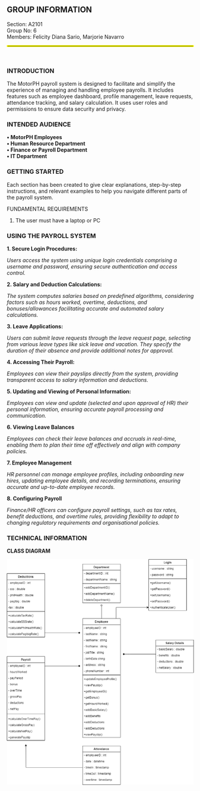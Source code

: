 ## GROUP INFORMATION  
Section: A2101                                                                                                                     
Group No:  6                                                                                                                      
Members: Felicity Diana Sario, Marjorie Navarro                                    

<hr style="border:2px solid yellow">

$~$

### INTRODUCTION

The MotorPH payroll system  is designed to facilitate and simplify the experience of managing and handling employee payrolls. 
It includes features such as employee dashboard, profile management, leave requests, attendance  tracking, and salary calculation.
It uses user roles and permissions to ensure data security and privacy.



### INTENDED AUDIENCE                                                                                        
**• MotorPH Employees                                                                                                                                                                                                                                                               
• Human Resource Department                                                                                                                                                                                                                                                            
• Finance or Payroll Department                                                                                                                                                                                                                                                     
• IT Department**



### GETTING STARTED
 
Each section has been created to give clear explanations, step-by-step instructions, and relevant examples to help you navigate different parts of the payroll system. 

  FUNDAMENTAL REQUIREMENTS
   
   1. The user must have a laptop or PC



### USING THE PAYROLL SYSTEM

**1. Secure Login Procedures:**
   
   *Users access the system using unique login credentials comprising a username and password, ensuring secure authentication and access control.*


**2. Salary and Deduction Calculations:**
   
   *The system computes salaries based on predefined algorithms, considering factors such as hours worked, overtime, deductions, and bonuses/allowances facilitating accurate and automated salary calculations.*


**3. Leave Applications:**
   
   *Users can submit leave requests through the leave request page, selecting from various leave types like sick leave and vacation. They specify the duration of their absence and provide additional notes for approval.*


**4. Accessing Their Payroll:**
   
   *Employees can view their payslips directly from the system, providing transparent access to salary information and deductions.*


**5. Updating and Viewing of Personal Information:**

   *Employees can view and update (selected and upon approval of HR) their personal information, ensuring accurate payroll processing and communication.*


**6. Viewing Leave Balances**

   *Employees can check their leave balances and accruals in real-time, enabling them to plan their time off effectively and align with company policies.*


**7. Employee Management**

   *HR personnel can manage employee profiles, including onboarding new hires, updating employee details, and recording terminations, ensuring accurate and up-to-date employee records.*


**8. Configuring Payroll**

   *Finance/HR officers can configure payroll settings, such as tax rates, benefit deductions, and overtime rules, providing flexibility to adapt to changing regulatory requirements and organisational policies.*



### TECHNICAL INFORMATION

**CLASS DIAGRAM**

![Class Diagram](/IMG_0839.png)
